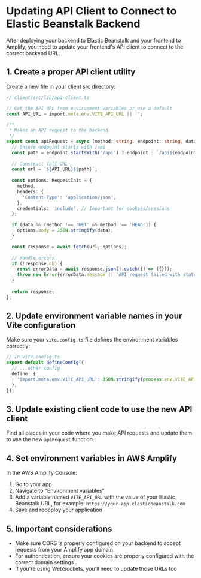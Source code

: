 # Updating API Client to Connect to Elastic Beanstalk Backend

After deploying your backend to Elastic Beanstalk and your frontend to Amplify, you need to update your frontend's API client to connect to the correct backend URL.

## 1. Create a proper API client utility

Create a new file in your client src directory:

```typescript
// client/src/lib/api-client.ts

// Get the API URL from environment variables or use a default
const API_URL = import.meta.env.VITE_API_URL || '';

/**
 * Makes an API request to the backend
 */
export const apiRequest = async (method: string, endpoint: string, data?: any) => {
  // Ensure endpoint starts with /api
  const path = endpoint.startsWith('/api') ? endpoint : `/api${endpoint}`;
  
  // Construct full URL
  const url = `${API_URL}${path}`;
  
  const options: RequestInit = {
    method,
    headers: {
      'Content-Type': 'application/json',
    },
    credentials: 'include', // Important for cookies/sessions
  };

  if (data && (method !== 'GET' && method !== 'HEAD')) {
    options.body = JSON.stringify(data);
  }

  const response = await fetch(url, options);
  
  // Handle errors
  if (!response.ok) {
    const errorData = await response.json().catch(() => ({}));
    throw new Error(errorData.message || `API request failed with status: ${response.status}`);
  }
  
  return response;
};
```

## 2. Update environment variable names in your Vite configuration

Make sure your `vite.config.ts` file defines the environment variables correctly:

```typescript
// In vite.config.ts
export default defineConfig({
  // ...other config
  define: {
    'import.meta.env.VITE_API_URL': JSON.stringify(process.env.VITE_API_URL || ''),
  },
});
```

## 3. Update existing client code to use the new API client

Find all places in your code where you make API requests and update them to use the new `apiRequest` function.

## 4. Set environment variables in AWS Amplify

In the AWS Amplify Console:

1. Go to your app
2. Navigate to "Environment variables"
3. Add a variable named `VITE_API_URL` with the value of your Elastic Beanstalk URL, for example:
   `https://your-app.elasticbeanstalk.com`
4. Save and redeploy your application

## 5. Important considerations

- Make sure CORS is properly configured on your backend to accept requests from your Amplify app domain
- For authentication, ensure your cookies are properly configured with the correct domain settings
- If you're using WebSockets, you'll need to update those URLs too 